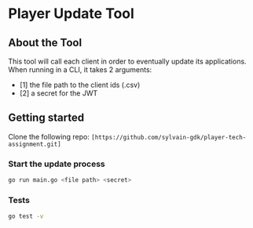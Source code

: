 # Player Update Tool

## About the Tool

This tool will call each client in order to eventually update its applications.
When running in a CLI, it takes 2 arguments:

- [1] the file path to the client ids (.csv)
- [2] a secret for the JWT

## Getting started

Clone the following repo:
`[https://github.com/sylvain-gdk/player-tech-assignment.git]`

### Start the update process

```bash
go run main.go <file path> <secret>
```

### Tests

```bash
go test -v
```
